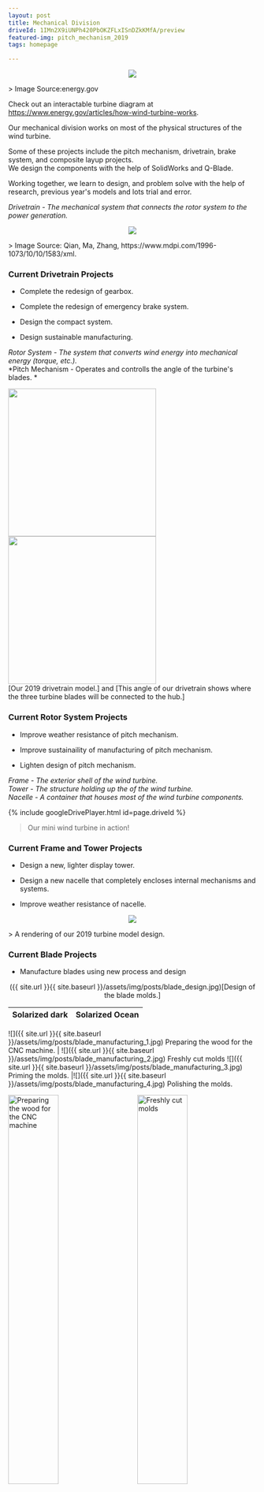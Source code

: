 ```yaml
---
layout: post
title: Mechanical Division
driveId: 1IMn2X9iUNPh420PbOKZFLxISnDZkKMfA/preview
featured-img: pitch_mechanism_2019
tags: homepage

---
```

<p align="center">
  <img src="{{ site.url }}{{ site.baseurl }}/assets/img/posts/wind_turbine_diagram.png">
</p>
> Image Source:energy.gov

Check out an interactable turbine diagram at <https://www.energy.gov/articles/how-wind-turbine-works>.


Our mechanical division works on most of the physical structures of the wind turbine. 

Some of these projects include the pitch mechanism, drivetrain, brake system, and composite layup projects.  
We design the components with the help of SolidWorks and Q-Blade.

Working together, we learn to design, and problem solve with the help of research, previous year's models and lots trial and error.





*Drivetrain - The mechanical system that connects the rotor system to the power generation.*  

<p align="center">
  <img src="{{ site.url }}{{ site.baseurl }}/assets/img/posts/drivetrain_diagram.png">
</p>
> Image Source: Qian, Ma, Zhang, https://www.mdpi.com/1996-1073/10/10/1583/xml.


### Current Drivetrain Projects

* Complete the redesign of gearbox.

* Complete the redesign of emergency brake system.

* Design the compact system.

* Design sustainable manufacturing.

*Rotor System - The system that converts wind energy into mechanical energy (torque, etc.).*  
*Pitch Mechanism - Operates and controlls the angle of the turbine's blades. *  


<section>
    <img width="300" src="{{ site.url }}{{ site.baseurl }}/assets/img/posts/drivetrain.jpg">
    <img width="300" src="{{ site.url }}{{ site.baseurl }}/assets/img/posts/drivetrain_back.jpg" >
</section>
[Our 2019 drivetrain model.] and [This angle of our drivetrain shows where the three turbine blades will be connected to the hub.]

### Current Rotor System Projects

* Improve weather resistance of pitch mechanism.

* Improve sustainaility of manufacturing of pitch mechanism.

* Lighten design of pitch mechanism.

*Frame - The exterior shell of the wind turbine.*  
*Tower - The structure holding up the of the wind turbine.*  
*Nacelle - A container that houses most of the wind turbine components.*  


{% include googleDrivePlayer.html id=page.driveId %}
> Our mini wind turbine in action!

### Current Frame and Tower Projects

* Design a new, lighter display tower.

* Design a new nacelle that completely encloses internal mechanisms and systems.

* Improve weather resistance of nacelle.

<p align="center">
  <img src="{{ site.url }}{{ site.baseurl }}/assets/img/posts/full_render_2019.jpg">
</p>
> A rendering of our 2019 turbine model design.

### Current Blade Projects

* Manufacture blades using new process and design

<p align="center">
  ({{ site.url }}{{ site.baseurl }}/assets/img/posts/blade_design.jpg)[Design of the blade molds.] 
  </p>
  
Solarized dark             |  Solarized Ocean
:-------------------------:|:-------------------------:
![]({{ site.url }}{{ site.baseurl }}/assets/img/posts/blade_manufacturing_1.jpg) 
Preparing the wood for the CNC machine.
| ![]({{ site.url }}{{ site.baseurl }}/assets/img/posts/blade_manufacturing_2.jpg) 
Freshly cut molds
![]({{ site.url }}{{ site.baseurl }}/assets/img/posts/blade_manufacturing_3.jpg) 
Priming the molds. 
|![]({{ site.url }}{{ site.baseurl }}/assets/img/posts/blade_manufacturing_4.jpg) 
Polishing the molds.

<p align="left">
  <img alt="Preparing the wood for the CNC machine" src="{{ site.url }}{{ site.baseurl }}/assets/img/posts/blade_manufacturing_1.jpg" width="45%"> &nbsp; &nbsp; &nbsp; &nbsp;
  <img alt="Freshly cut molds" src="{{ site.url }}{{ site.baseurl }}/assets/img/posts/blade_manufacturing_2.jpg" width="45%"> &nbsp; &nbsp; &nbsp; &nbsp;
  <img alt="Priming the molds" src="{{ site.url }}{{ site.baseurl }}/assets/img/posts/blade_manufacturing_3.jpg" width="45%"> &nbsp; &nbsp; &nbsp; &nbsp;
  <img alt="Polishing the molds" src="{{ site.url }}{{ site.baseurl }}/assets/img/posts/blade_manufacturing_4.jpg" width="45%">
</p>






Interested in learning more about how the components of a wind turbine come together to create energy? 
Check out <https://www.energy.gov/eere/wind/how-wind-turbine-works-text-version> for some cool diagrams!

